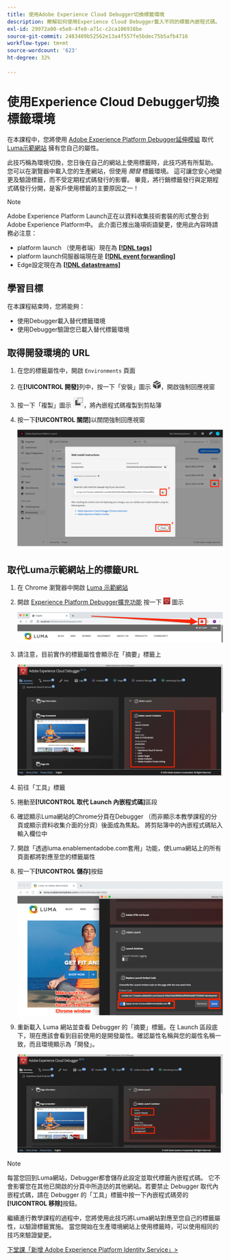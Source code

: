 ```yaml
---
title: 使用Adobe Experience Cloud Debugger切換標籤環境
description: 瞭解如何使用Experience Cloud Debugger載入不同的標籤內嵌程式碼。 本課程屬於「在網站中實作Experience Cloud」教學課程的一部分。
exl-id: 29972a00-e5e0-4fe0-a71c-c2ca106938be
source-git-commit: 2483409b52562e13a4f557fe5bdec75b5afb4716
workflow-type: tm+mt
source-wordcount: '623'
ht-degree: 32%

---
```


# 使用Experience Cloud Debugger切換標籤環境

在本課程中，您將使用 [Adobe Experience Platform Debugger延伸模組](https://chromewebstore.google.com/detail/adobe-experience-platform/bfnnokhpnncpkdmbokanobigaccjkpob) 取代 [Luma示範網站](https://luma.enablementadobe.com/content/luma/us/en.html) 擁有您自己的屬性。

此技巧稱為環境切換，您日後在自己的網站上使用標籤時，此技巧將有所幫助。 您可以在瀏覽器中載入您的生產網站，但使用 *開發* 標籤環境。 這可讓您安心地變更及驗證標籤，而不受定期程式碼發行的影響。  畢竟，將行銷標籤發行與定期程式碼發行分開，是客戶使用標籤的主要原因之一！

>[!NOTE]
>
>Adobe Experience Platform Launch正在以資料收集技術套裝的形式整合到Adobe Experience Platform中。 此介面已推出幾項術語變更，使用此內容時請務必注意：
>
> * platform launch （使用者端）現在為 **[[!DNL tags]](https://experienceleague.adobe.com/docs/experience-platform/tags/home.html)**
> * platform launch伺服器端現在是 **[[!DNL event forwarding]](https://experienceleague.adobe.com/docs/experience-platform/tags/event-forwarding/overview.html)**
> * Edge設定現在為 **[[!DNL datastreams]](https://experienceleague.adobe.com/docs/experience-platform/edge/fundamentals/datastreams.html)**

## 學習目標

在本課程結束時，您將能夠：

* 使用Debugger載入替代標籤環境
* 使用Debugger驗證您已載入替代標籤環境

## 取得開發環境的 URL

1. 在您的標籤屬性中，開啟 `Environments` 頁面

1. 在&#x200B;**[!UICONTROL 開發]**&#x200B;列中，按一下「安裝」圖示 ![「安裝」圖示](images/launch-installIcon.png)，開啟強制回應視窗

1. 按一下「複製」圖示 ![「複製」圖示](images/launch-copyIcon.png)，將內嵌程式碼複製到剪貼簿

1. 按一下&#x200B;**[!UICONTROL 關閉]**&#x200B;以關閉強制回應視窗

   ![「安裝」圖示](images/launch-copyInstallCode.png)

## 取代Luma示範網站上的標籤URL

1. 在 Chrome 瀏覽器中開啟 [Luma 示範網站](https://luma.enablementadobe.com/content/luma/us/en.html)

1. 開啟 [Experience Platform Debugger擴充功能](https://chromewebstore.google.com/detail/adobe-experience-platform/bfnnokhpnncpkdmbokanobigaccjkpob) 按一下 ![Debugger圖示](images/icon-debugger.png) 圖示

   ![按一下 Experience Cloud Debugger 圖示](images/switchEnvironments-openDebugger.png)

1. 請注意，目前實作的標籤屬性會顯示在「摘要」標籤上

   ![Debugger中顯示的標籤環境](images/switchEnvironments-debuggerOnWeRetail-prod.png)

1. 前往「工具」標籤
1. 捲動至&#x200B;**[!UICONTROL 取代 Launch 內嵌程式碼]**&#x200B;區段
1. 確認顯示Luma網站的Chrome分頁在Debugger （而非顯示本教學課程的分頁或顯示資料收集介面的分頁）後面成為焦點。  將剪貼簿中的內嵌程式碼貼入輸入欄位中
1. 開啟「透過luma.enablementadobe.com套用」功能，使Luma網站上的所有頁面都將對應至您的標籤屬性
1. 按一下&#x200B;**[!UICONTROL 儲存]**&#x200B;按鈕

   ![Debugger中顯示的標籤環境](images/switchEnvironments-debugger-save.png)

1. 重新載入 Luma 網站並查看 Debugger 的「摘要」標籤。在 Launch 區段底下，現在應該會看到目前使用的是開發屬性。確認屬性名稱與您的屬性名稱一致，而且環境顯示為「開發」。

   ![Debugger中顯示的標籤環境](images/switchEnvironments-debuggerOnWeRetail.png)

>[!NOTE]
>
>每當您回到Luma網站，Debugger都會儲存此設定並取代標籤內嵌程式碼。 它不會影響您在其他已開啟的分頁中所造訪的其他網站。若要禁止 Debugger 取代內嵌程式碼，請在 Debugger 的「工具」標籤中按一下內嵌程式碼旁的&#x200B;**[!UICONTROL 移除]**&#x200B;按鈕。

繼續進行教學課程的過程中，您將使用此技巧將Luma網站對應至您自己的標籤屬性，以驗證標籤實施。 當您開始在生產環境網站上使用標籤時，可以使用相同的技巧來驗證變更。

[下堂課「新增 Adobe Experience Platform Identity Service」>](id-service.md)
